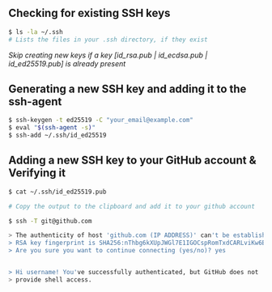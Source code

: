## Checking for existing SSH keys

```sh
$ ls -la ~/.ssh
# Lists the files in your .ssh directory, if they exist
```

*Skip creating new keys if a key [id_rsa.pub | id_ecdsa.pub | id_ed25519.pub] is already present*


## Generating a new SSH key and adding it to the ssh-agent


```sh
$ ssh-keygen -t ed25519 -C "your_email@example.com"
$ eval "$(ssh-agent -s)"
$ ssh-add ~/.ssh/id_ed25519
```

## Adding a new SSH key to your GitHub account & Verifying it

```sh
$ cat ~/.ssh/id_ed25519.pub

# Copy the output to the clipboard and add it to your github account 

$ ssh -T git@github.com

> The authenticity of host 'github.com (IP ADDRESS)' can't be established.
> RSA key fingerprint is SHA256:nThbg6kXUpJWGl7E1IGOCspRomTxdCARLviKw6E5SY8.
> Are you sure you want to continue connecting (yes/no)? yes


> Hi username! You've successfully authenticated, but GitHub does not
> provide shell access.
```
